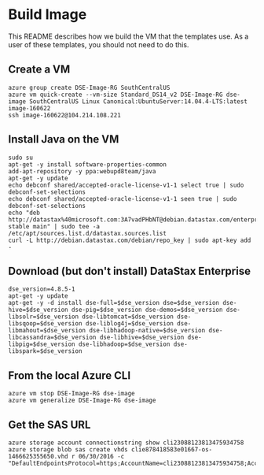 # Build Image

This README describes how we build the VM that the templates use.  As a user of these templates, you should not need to do this.

## Create a VM
 
    azure group create DSE-Image-RG SouthCentralUS
    azure vm quick-create --vm-size Standard_DS14_v2 DSE-Image-RG dse-image SouthCentralUS Linux Canonical:UbuntuServer:14.04.4-LTS:latest image-160622
    ssh image-160622@104.214.108.221

## Install Java on the VM

    sudo su
    apt-get -y install software-properties-common
    add-apt-repository -y ppa:webupd8team/java
    apt-get -y update
    echo debconf shared/accepted-oracle-license-v1-1 select true | sudo debconf-set-selections
    echo debconf shared/accepted-oracle-license-v1-1 seen true | sudo debconf-set-selections
    echo "deb http://datastax%40microsoft.com:3A7vadPHbNT@debian.datastax.com/enterprise stable main" | sudo tee -a /etc/apt/sources.list.d/datastax.sources.list
    curl -L http://debian.datastax.com/debian/repo_key | sudo apt-key add -

## Download (but don't install) DataStax Enterprise

    dse_version=4.8.5-1
    apt-get -y update
    apt-get -y -d install dse-full=$dse_version dse=$dse_version dse-hive=$dse_version dse-pig=$dse_version dse-demos=$dse_version dse-libsolr=$dse_version dse-libtomcat=$dse_version dse-libsqoop=$dse_version dse-liblog4j=$dse_version dse-libmahout=$dse_version dse-libhadoop-native=$dse_version dse-libcassandra=$dse_version dse-libhive=$dse_version dse-libpig=$dse_version dse-libhadoop=$dse_version dse-libspark=$dse_version
 
## From the local Azure CLI 
    azure vm stop DSE-Image-RG dse-image
    azure vm generalize DSE-Image-RG dse-image
 
## Get the SAS URL

    azure storage account connectionstring show cli23088123813475934758
    azure storage blob sas create vhds clie878418583e01667-os-1466625355650.vhd r 06/30/2016 -c "DefaultEndpointsProtocol=https;AccountName=cli23088123813475934758;AccountKey=WBXTCcfvsVynCLfLRL8cSL74tvz9MzJd4JOKVsbSQbVULQuY9Kb96nJFHSapAQlDFmH6g9MGxtBh/wxWrWvZQQ=="
